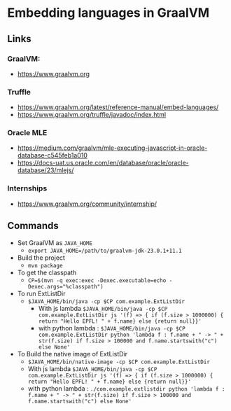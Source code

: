 # Embedding languages in GraalVM

## Links

### GraalVM:

- https://www.graalvm.org

### Truffle
- https://www.graalvm.org/latest/reference-manual/embed-languages/
- https://www.graalvm.org/truffle/javadoc/index.html

### Oracle MLE
- https://medium.com/graalvm/mle-executing-javascript-in-oracle-database-c545feb1a010
- https://docs-uat.us.oracle.com/en/database/oracle/oracle-database/23/mlejs/

### Internships
- https://www.graalvm.org/community/internship/

## Commands
- Set GraalVM as `JAVA_HOME` 
    - `export JAVA_HOME=/path/to/graalvm-jdk-23.0.1+11.1`
- Build the project
    - `mvn package`
- To get the classpath
    - `CP=$(mvn -q exec:exec -Dexec.executable=echo -Dexec.args="%classpath")`
- To run ExtListDir
    - `$JAVA_HOME/bin/java -cp $CP com.example.ExtListDir`
        - With js lambda `$JAVA_HOME/bin/java -cp $CP com.example.ExtListDir js '(f) => { if (f.size > 1000000) { return "Hello EPFL! " + f.name} else {return null}}'`
        - with python lambda : `$JAVA_HOME/bin/java -cp $CP com.example.ExtListDir python 'lambda f : f.name + " -> " + str(f.size) if f.size > 100000 and f.name.startswith("c") else None'`
- To Build the native image of ExtListDir
    - `$JAVA_HOME/bin/native-image -cp $CP com.example.ExtListDir`
    - With js lambda `$JAVA_HOME/bin/java -cp $CP com.example.ExtListDir js '(f) => { if (f.size > 1000000) { return "Hello EPFL! " + f.name} else {return null}}'`
    - with python lambda : `./com.example.extlistdir python 'lambda f : f.name + " -> " + str(f.size) if f.size > 100000 and f.name.startswith("c") else None'`

